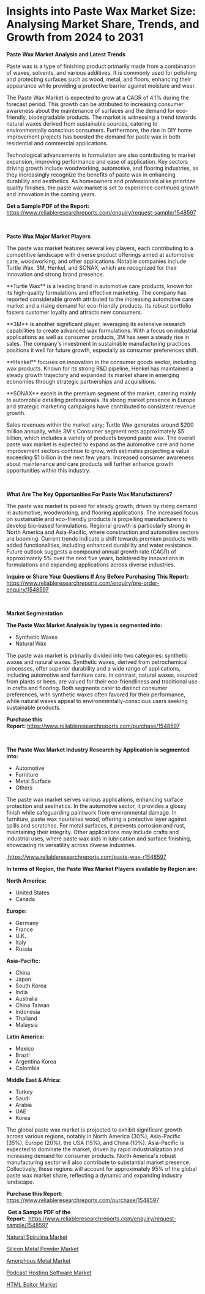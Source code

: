 <p><h1>Insights into Paste Wax Market Size: Analysing Market Share, Trends, and Growth from 2024 to 2031</h1></p><p><strong>Paste Wax Market Analysis and Latest Trends</strong></p>
<p><p>Paste wax is a type of finishing product primarily made from a combination of waxes, solvents, and various additives. It is commonly used for polishing and protecting surfaces such as wood, metal, and floors, enhancing their appearance while providing a protective barrier against moisture and wear.</p><p>The Paste Wax Market is expected to grow at a CAGR of 4.1% during the forecast period. This growth can be attributed to increasing consumer awareness about the maintenance of surfaces and the demand for eco-friendly, biodegradable products. The market is witnessing a trend towards natural waxes derived from sustainable sources, catering to environmentally conscious consumers. Furthermore, the rise in DIY home improvement projects has boosted the demand for paste wax in both residential and commercial applications.</p><p>Technological advancements in formulation are also contributing to market expansion, improving performance and ease of application. Key sectors driving growth include woodworking, automotive, and flooring industries, as they increasingly recognize the benefits of paste wax in enhancing durability and aesthetics. As homeowners and professionals alike prioritize quality finishes, the paste wax market is set to experience continued growth and innovation in the coming years.</p></p>
<p><strong>Get a Sample PDF of the Report:&nbsp;</strong> <a href="https://www.reliableresearchreports.com/enquiry/request-sample/1548597?utm_campaign=3&utm_medium=2&utm_source=Github&utm_content=ia&utm_term=14112024&utm_id=paste-wax">https://www.reliableresearchreports.com/enquiry/request-sample/1548597</a></p>
<p>&nbsp;</p>
<p><strong>Paste Wax Major Market Players</strong></p>
<p><p>The paste wax market features several key players, each contributing to a competitive landscape with diverse product offerings aimed at automotive care, woodworking, and other applications. Notable companies include Turtle Wax, 3M, Henkel, and SONAX, which are recognized for their innovation and strong brand presence.</p><p>**Turtle Wax** is a leading brand in automotive care products, known for its high-quality formulations and effective marketing. The company has reported considerable growth attributed to the increasing automotive care market and a rising demand for eco-friendly products. Its robust portfolio fosters customer loyalty and attracts new consumers.</p><p>**3M** is another significant player, leveraging its extensive research capabilities to create advanced wax formulations. With a focus on industrial applications as well as consumer products, 3M has seen a steady rise in sales. The company's investment in sustainable manufacturing practices positions it well for future growth, especially as consumer preferences shift.</p><p>**Henkel** focuses on innovation in the consumer goods sector, including wax products. Known for its strong R&D pipeline, Henkel has maintained a steady growth trajectory and expanded its market share in emerging economies through strategic partnerships and acquisitions.</p><p>**SONAX** excels in the premium segment of the market, catering mainly to automobile detailing professionals. Its strong market presence in Europe and strategic marketing campaigns have contributed to consistent revenue growth.</p><p>Sales revenues within the market vary; Turtle Wax generates around $200 million annually, while 3M's Consumer segment nets approximately $5 billion, which includes a variety of products beyond paste wax. The overall paste wax market is expected to expand as the automotive care and home improvement sectors continue to grow, with estimates projecting a value exceeding $1 billion in the next few years. Increased consumer awareness about maintenance and care products will further enhance growth opportunities within this industry.</p></p>
<p>&nbsp;</p>
<p><strong>What Are The Key Opportunities For Paste Wax Manufacturers?</strong></p>
<p><p>The paste wax market is poised for steady growth, driven by rising demand in automotive, woodworking, and flooring applications. The increased focus on sustainable and eco-friendly products is propelling manufacturers to develop bio-based formulations. Regional growth is particularly strong in North America and Asia-Pacific, where construction and automotive sectors are booming. Current trends indicate a shift towards premium products with added functionalities, including enhanced durability and water resistance. Future outlook suggests a compound annual growth rate (CAGR) of approximately 5% over the next five years, bolstered by innovations in formulations and expanding applications across diverse industries.</p></p>
<p><strong>Inquire or Share Your Questions If Any Before Purchasing This Report:</strong> <a href="https://www.reliableresearchreports.com/enquiry/pre-order-enquiry/1548597?utm_campaign=3&utm_medium=2&utm_source=Github&utm_content=ia&utm_term=14112024&utm_id=paste-wax">https://www.reliableresearchreports.com/enquiry/pre-order-enquiry/1548597</a></p>
<p>&nbsp;</p>
<p><strong>Market Segmentation</strong></p>
<p><strong>The Paste Wax Market Analysis by types is segmented into:</strong></p>
<p><ul><li>Synthetic Waxes</li><li>Natural Wax</li></ul></p>
<p><p>The paste wax market is primarily divided into two categories: synthetic waxes and natural waxes. Synthetic waxes, derived from petrochemical processes, offer superior durability and a wide range of applications, including automotive and furniture care. In contrast, natural waxes, sourced from plants or bees, are valued for their eco-friendliness and traditional use in crafts and flooring. Both segments cater to distinct consumer preferences, with synthetic waxes often favored for their performance, while natural waxes appeal to environmentally-conscious users seeking sustainable products.</p></p>
<p><strong>Purchase this Report:&nbsp;</strong><a href="https://www.reliableresearchreports.com/purchase/1548597?utm_campaign=3&utm_medium=2&utm_source=Github&utm_content=ia&utm_term=14112024&utm_id=paste-wax">https://www.reliableresearchreports.com/purchase/1548597</a></p>
<p>&nbsp;</p>
<p><strong>The Paste Wax Market Industry Research by Application is segmented into:</strong></p>
<p><ul><li>Automotive</li><li>Furniture</li><li>Metal Surface</li><li>Others</li></ul></p>
<p><p>The paste wax market serves various applications, enhancing surface protection and aesthetics. In the automotive sector, it provides a glossy finish while safeguarding paintwork from environmental damage. In furniture, paste wax nourishes wood, offering a protective layer against spills and scratches. For metal surfaces, it prevents corrosion and rust, maintaining their integrity. Other applications may include crafts and industrial uses, where paste wax aids in lubrication and surface finishing, showcasing its versatility across diverse industries.</p></p>
<p><a href="https://www.reliableresearchreports.com/paste-wax-r1548597?utm_campaign=3&utm_medium=2&utm_source=Github&utm_content=ia&utm_term=14112024&utm_id=paste-wax">&nbsp;https://www.reliableresearchreports.com/paste-wax-r1548597</a></p>
<p><strong>In terms of Region, the Paste Wax Market Players available by Region are:</strong></p>
<p>
    <p> <strong> North America: </strong>
        <ul>
            <li>United States</li>
            <li>Canada</li>
        </ul>
        </p> 
    <p> <strong> Europe: </strong>
        <ul>
            <li>Germany</li>
            <li>France</li>
            <li>U.K.</li>
            <li>Italy</li>
            <li>Russia</li>
        </ul>
        </p> 
    <p> <strong> Asia-Pacific: </strong>
        <ul>
            <li>China</li>
            <li>Japan</li>
            <li>South Korea</li>
            <li>India</li>
            <li>Australia</li>
            <li>China Taiwan</li>
            <li>Indonesia</li>
            <li>Thailand</li>
            <li>Malaysia</li>
        </ul>
        </p> 
    <p> <strong> Latin America: </strong>
        <ul>
            <li>Mexico</li>
            <li>Brazil</li>
            <li>Argentina Korea</li>
            <li>Colombia</li>
        </ul>
        </p> 
    <p> <strong> Middle East & Africa: </strong>
        <ul>
            <li>Turkey</li>
            <li>Saudi</li>
            <li>Arabia</li>
            <li>UAE</li>
            <li>Korea</li>
        </ul>
    </p>
    </p>
<p><p>The global paste wax market is projected to exhibit significant growth across various regions, notably in North America (30%), Asia-Pacific (35%), Europe (20%), the USA (15%), and China (10%). Asia-Pacific is expected to dominate the market, driven by rapid industrialization and increasing demand for consumer products. North America's robust manufacturing sector will also contribute to substantial market presence. Collectively, these regions will account for approximately 95% of the global paste wax market share, reflecting a dynamic and expanding industry landscape.</p></p>
<p><strong>Purchase this Report: </strong><a href="https://www.reliableresearchreports.com/purchase/1548597?utm_campaign=3&utm_medium=2&utm_source=Github&utm_content=ia&utm_term=14112024&utm_id=paste-wax">https://www.reliableresearchreports.com/purchase/1548597</a></p>
<p>&nbsp;<strong>Get a Sample PDF of the Report:&nbsp;&nbsp;</strong><a href="https://www.reliableresearchreports.com/enquiry/request-sample/1548597?utm_campaign=3&utm_medium=2&utm_source=Github&utm_content=ia&utm_term=14112024&utm_id=paste-wax">https://www.reliableresearchreports.com/enquiry/request-sample/1548597</a></p>
<p><strong></strong></p>
<p><p><a href="https://github.com/mauripalmi/Market-Research-Report-List-5/blob/main/natural-spirulina-market.md?utm_campaign=3&utm_medium=2&utm_source=Github&utm_content=ia&utm_term=14112024&utm_id=paste-wax">Natural Spirulina Market</a></p><p><a href="https://www.linkedin.com/pulse/analyzing-global-silicon-metal-powder-market-growth-prospects-verfc?utm_campaign=3&utm_medium=2&utm_source=Github&utm_content=ia&utm_term=14112024&utm_id=paste-wax">Silicon Metal Powder Market</a></p><p><a href="https://github.com/RunaHaque64/Market-Research-Report-List-1/blob/main/amorphous-metal-market.md?utm_campaign=3&utm_medium=2&utm_source=Github&utm_content=ia&utm_term=14112024&utm_id=paste-wax">Amorphous Metal Market</a></p><p><a href="https://issuu.com/reportprime-2/docs/podcast-hosting-software-market-siz_6edc85d6c66704?utm_campaign=3&utm_medium=2&utm_source=Github&utm_content=ia&utm_term=14112024&utm_id=paste-wax">Podcast Hosting Software Market</a></p><p><a href="https://issuu.com/reportprime-2/docs/html-editor-market-size-2030.pptx_434cb2af387aa0?utm_campaign=3&utm_medium=2&utm_source=Github&utm_content=ia&utm_term=14112024&utm_id=paste-wax">HTML Editor Market</a></p></p>